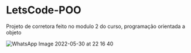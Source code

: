 # LetsCode-POO
Projeto de corretora feito no modulo 2 do curso, programação orientada a objeto

![WhatsApp Image 2022-05-30 at 22 16 40](https://user-images.githubusercontent.com/100967661/171074330-1408bb5c-908c-44b8-b4d7-f9eca422de59.jpeg)

